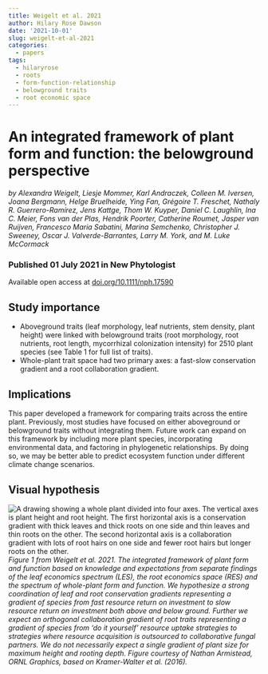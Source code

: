 ```yaml
---
title: Weigelt et al. 2021
author: Hilary Rose Dawson
date: '2021-10-01'
slug: weigelt-et-al-2021
categories:
  - papers
tags:
  - hilaryrose
  - roots
  - form-function-relationship
  - belowground traits
  - root economic space
---
```


# An integrated framework of plant form and function: the belowground perspective
*by Alexandra Weigelt, Liesje Mommer, Karl Andraczek, Colleen M. Iversen, Joana Bergmann, Helge Bruelheide, Ying Fan, Grégoire T. Freschet, Nathaly R. Guerrero-Ramírez, Jens Kattge, Thom W. Kuyper, Daniel C. Laughlin, Ina C. Meier, Fons van der Plas, Hendrik Poorter, Catherine Roumet, Jasper van Ruijven, Francesco Maria Sabatini, Marina Semchenko, Christopher J. Sweeney, Oscar J. Valverde-Barrantes, Larry M. York, and M. Luke McCormack*

### Published 01 July 2021 in **New Phytologist**
Available open access at [doi.org/10.1111/nph.17590](doi.org/10.1111/nph.17590)


## Study importance

* Aboveground traits (leaf morphology, leaf nutrients, stem density, plant height) were linked with belowground traits (root morphology, root nutrients, root length, mycorrhizal colonization intensity) for 2510 plant species (see Table 1 for full list of traits).
* Whole-plant trait space had two primary axes: a fast-slow conservation gradient and a root collaboration gradient. 

## Implications
This paper developed a framework for comparing traits across the entire plant. Previously, most studies have focused on either aboveground or belowground traits without integrating them. Future work can expand on this framework by including more plant species, incorporating environmental data, and factoring in phylogenetic relationships. By doing so, we may be better able to predict ecosystem function under different climate change scenarios.

## Visual hypothesis
![A drawing showing a whole plant divided into four axes. The vertical axes is plant height and root height. The first horizontal axis is a conservation gradient with thick leaves and thick roots on one side and thin leaves and thin roots on the other. The second horizontal axis is a collaboration gradient with lots of root hairs on one side and fewer root hairs but longer roots on the other.](https://nph.onlinelibrary.wiley.com/cms/asset/e4993945-3ea1-4968-acd8-b4eb60756348/nph17590-fig-0001-m.jpg)
*Figure 1 from Weigelt et al. 2021. The integrated framework of plant form and function based on knowledge and expectations from separate findings of the leaf economics spectrum (LES), the root economics space (RES) and the spectrum of whole-plant form and function. We hypothesize a strong coordination of leaf and root conservation gradients representing a gradient of species from fast resource return on investment to slow resource return on investment both above and below ground. Further we expect an orthogonal collaboration gradient of root traits representing a gradient of species from ‘do it yourself’ resource uptake strategies to strategies where resource acquisition is outsourced to collaborative fungal partners. We do not necessarily expect a single gradient of plant size for maximum height and rooting depth. Figure courtesy of Nathan Armistead, ORNL Graphics, based on Kramer-Walter et al. (2016).*